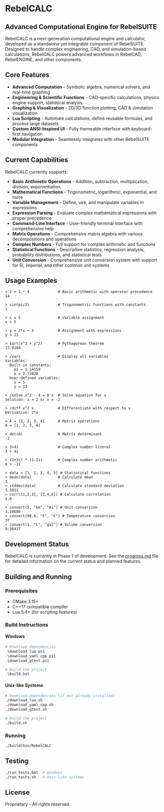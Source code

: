 # RebelCALC

## Advanced Computational Engine for RebelSUITE

RebelCALC is a next-generation computational engine and calculator, developed as a standalone yet integrable component of RebelSUITE. Designed to handle complex engineering, CAD, and simulation-based calculations, RebelCALC powers advanced workflows in RebelCAD, RebelENGINE, and other components.

## Core Features

- **Advanced Computation** - Symbolic algebra, numerical solvers, and real-time graphing
- **Engineering & Scientific Functions** - CAD-specific calculations, physics engine support, statistical analysis
- **Graphing & Visualization** - 2D/3D function plotting, CAD & simulation visualization
- **Lua Scripting** - Automate calculations, define reusable formulas, and process large datasets
- **Custom ANSI-Inspired UI** - Fully themeable interface with keyboard-first navigation
- **Modular Integration** - Seamlessly integrates with other RebelSUITE components

## Current Capabilities

RebelCALC currently supports:

- **Basic Arithmetic Operations** - Addition, subtraction, multiplication, division, exponentiation
- **Mathematical Functions** - Trigonometric, logarithmic, exponential, and more
- **Variable Management** - Define, use, and manipulate variables in expressions
- **Expression Parsing** - Evaluate complex mathematical expressions with proper precedence
- **Command-Line Interface** - User-friendly terminal interface with comprehensive help
- **Matrix Operations** - Comprehensive matrix algebra with various decompositions and operations
- **Complex Numbers** - Full support for complex arithmetic and functions
- **Statistical Functions** - Descriptive statistics, regression analysis, probability distributions, and statistical tests
- **Unit Conversion** - Comprehensive unit conversion system with support for SI, imperial, and other common unit systems

## Usage Examples

```
> 2 + 3 * 4             # Basic arithmetic with operator precedence
14

> sin(pi/2)             # Trigonometric functions with constants
1

> x = 5                 # Variable assignment
x = 5

> y = 2*x + 3           # Assignment with expressions
y = 13

> sqrt(x^2 + y^2)       # Pythagorean theorem
13.9284

> /vars                 # Display all variables
Variables:
  Built-in constants:
    pi = 3.14159
    e = 2.71828
  User-defined variables:
    x = 5
    y = 13

> /solve x^2 - 4 = 0 x  # Solve equation for x
Solution: x = 2 or x = -2

> /diff x^2 x           # Differentiate with respect to x
Derivative: 2*x

> A = [1, 2; 3, 4]      # Matrix operations
A = [1, 2; 3, 4]

> det(A)                # Matrix determinant
-2

> 3+4i                  # Complex number literal
3 + 4i

> (2+3i) * (1-2i)       # Complex number arithmetic
8 + -1i

> data = [1, 2, 3, 4, 5] # Statistical functions
> mean(data)            # Calculate mean
3
> stddev(data)          # Calculate standard deviation
1.5811
> corr([1,2,3], [2,4,6]) # Calculate correlation
1.0

> convert(5, "km", "mi") # Unit conversion
3.10686
> convert(98.6, "F", "C") # Temperature conversion
37
> convert(1, "L", "gal") # Volume conversion
0.26417
```

## Development Status

RebelCALC is currently in Phase 1 of development. See the [progress.md](progress.md) file for detailed information on the current status and planned features.

## Building and Running

### Prerequisites

- CMake 3.15+
- C++17 compatible compiler
- Lua 5.4+ (for scripting features)

### Build Instructions

#### Windows
```powershell
# Download dependencies
.\download_lua.ps1
.\download_yaml_cpp.ps1
.\download_gtest.ps1

# Build the project
.\build.bat
```

#### Unix-like Systems
```bash
# Download dependencies (if not already installed)
./download_lua.sh
./download_yaml_cpp.sh
./download_gtest.sh

# Build the project
./build.sh
```

### Running

```bash
./build/bin/RebelCALC
```

## Testing

```bash
./run_tests.bat  # Windows
./run_tests.sh   # Unix-like systems
```

## License

Proprietary - All rights reserved.
